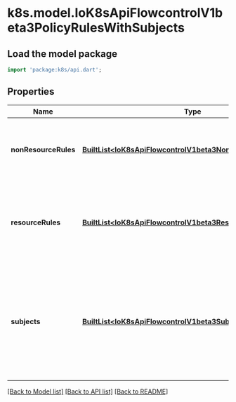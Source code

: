 # k8s.model.IoK8sApiFlowcontrolV1beta3PolicyRulesWithSubjects

## Load the model package
```dart
import 'package:k8s/api.dart';
```

## Properties
Name | Type | Description | Notes
------------ | ------------- | ------------- | -------------
**nonResourceRules** | [**BuiltList&lt;IoK8sApiFlowcontrolV1beta3NonResourcePolicyRule&gt;**](IoK8sApiFlowcontrolV1beta3NonResourcePolicyRule.md) | `nonResourceRules` is a list of NonResourcePolicyRules that identify matching requests according to their verb and the target non-resource URL. | [optional] 
**resourceRules** | [**BuiltList&lt;IoK8sApiFlowcontrolV1beta3ResourcePolicyRule&gt;**](IoK8sApiFlowcontrolV1beta3ResourcePolicyRule.md) | `resourceRules` is a slice of ResourcePolicyRules that identify matching requests according to their verb and the target resource. At least one of `resourceRules` and `nonResourceRules` has to be non-empty. | [optional] 
**subjects** | [**BuiltList&lt;IoK8sApiFlowcontrolV1beta3Subject&gt;**](IoK8sApiFlowcontrolV1beta3Subject.md) | subjects is the list of normal user, serviceaccount, or group that this rule cares about. There must be at least one member in this slice. A slice that includes both the system:authenticated and system:unauthenticated user groups matches every request. Required. | 

[[Back to Model list]](../README.md#documentation-for-models) [[Back to API list]](../README.md#documentation-for-api-endpoints) [[Back to README]](../README.md)


